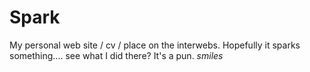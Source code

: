 Spark
=====

My personal web site / cv / place on the interwebs. Hopefully it sparks something.... see what I did there? It's a pun. *smiles*
